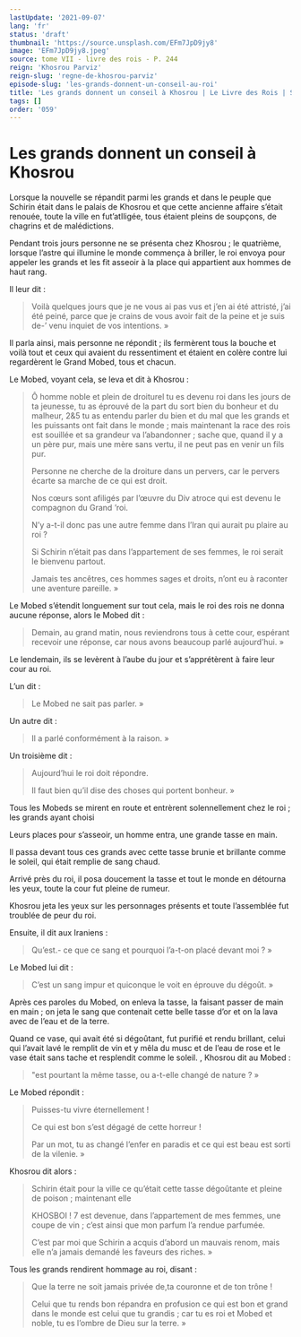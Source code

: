 ```yaml
---
lastUpdate: '2021-09-07'
lang: 'fr'
status: 'draft'
thumbnail: 'https://source.unsplash.com/EFm7JpD9jy8'
image: 'EFm7JpD9jy8.jpeg'
source: tome VII - livre des rois - P. 244
reign: 'Khosrou Parviz'
reign-slug: 'regne-de-khosrou-parviz'
episode-slug: 'les-grands-donnent-un-conseil-au-roi'
title: 'Les grands donnent un conseil à Khosrou | Le Livre des Rois | Shâhnâmeh'
tags: []
order: '059'
---
```


<!-- LTeX: language=fr -->

# Les grands donnent un conseil à Khosrou

Lorsque la nouvelle se répandit parmi les grands et dans le peuple que Schirin était dans le palais de Khosrou et que cette ancienne affaire s’était renouée, toute la ville en fut’atIligée, tous étaient pleins de soupçons, de chagrins et de malédictions.

Pendant trois jours personne ne se présenta chez Khosrou ; le quatrième, lorsque l’astre qui illumine le monde commença à briller, le roi envoya pour appeler les grands et les fit asseoir à la place qui appartient aux hommes de haut rang.

Il leur dit :

> Voilà quelques jours que je ne vous ai pas vus et j’en ai été attristé, j’ai été peiné, parce que je crains de vous avoir fait de la peine et je suis de-’ venu inquiet de vos intentions. »

Il parla ainsi, mais personne ne répondit ; ils fermèrent tous la bouche et voilà tout et ceux qui avaient du ressentiment et étaient en colère contre lui regardèrent le Grand Mobed, tous et chacun.

Le Mobed, voyant cela, se leva et dit à Khosrou :

> Ô homme noble et plein de droiturel tu es devenu roi dans les jours de ta jeunesse, tu as éprouvé de la part du sort bien du bonheur et du malheur, 2&5 tu as entendu parler du bien et du mal que les grands et les puissants ont fait dans le monde ; mais maintenant la race des rois est souillée et sa grandeur va l’abandonner ; sache que, quand il y a un père pur, mais une mère sans vertu, il ne peut pas en venir un fils pur.
>
> Personne ne cherche de la droiture dans un pervers, car le pervers écarte sa marche de ce qui est droit.
>
> Nos cœurs sont afiligés par l’œuvre du Div atroce qui est devenu le compagnon du Grand ’roi.
>
> N’y a-t-il donc pas une autre femme dans l’Iran qui aurait pu plaire au roi ?
>
> Si Schirin n’était pas dans l’appartement de ses femmes, le roi serait le bienvenu partout.
>
> Jamais tes ancêtres, ces hommes sages et droits, n’ont eu à raconter une aventure pareille. »

Le Mobed s’étendit longuement sur tout cela, mais le roi des rois ne donna aucune réponse, alors le Mobed dit :

> Demain, au grand matin, nous reviendrons tous à cette cour, espérant recevoir une réponse, car nous avons beaucoup parlé aujourd’hui. »

Le lendemain, ils se levèrent à l’aube du jour et s’apprétèrent à faire leur cour au roi.

L’un dit :

> Le Mobed ne sait pas parler. »

Un autre dit :

> Il a parlé conformément à la raison. »

Un troisième dit :

> Aujourd’hui le roi doit répondre.
>
> Il faut bien qu’il dise des choses qui portent bonheur. »

Tous les Mobeds se mirent en route et entrèrent solennellement chez le roi ; les grands ayant choisi

Leurs places pour s’asseoir, un homme entra, une grande tasse en main.

Il passa devant tous ces grands avec cette tasse brunie et brillante comme le soleil, qui était remplie de sang chaud.

Arrivé près du roi, il posa doucement la tasse et tout le monde en détourna les yeux, toute la cour fut pleine de rumeur.

Khosrou jeta les yeux sur les personnages présents et toute l’assemblée fut troublée de peur du roi.

Ensuite, il dit aux Iraniens :

> Qu’est.-
ce que ce sang et pourquoi l’a-t-on placé devant moi ? »

Le Mobed lui dit :

> C’est un sang impur et quiconque le voit en éprouve du dégoût. »

Après ces paroles du Mobed, on enleva la tasse, la faisant passer de main en main ; on jeta le sang que contenait cette belle tasse d’or et on la lava avec de l’eau et de la terre.

Quand ce vase, qui avait été si dégoûtant, fut purifié et rendu brillant, celui qui l’avait lavé le remplit de vin et y mêla du musc et de l’eau de rose et le vase était sans tache et resplendit comme le soleil.
, Khosrou dit au Mobed :

> "est pourtant la même tasse, ou a-t-elle changé de nature ? »

Le Mobed répondit :

> Puisses-tu vivre éternellement !
>
> Ce qui est bon s’est dégagé de cette horreur !
>
> Par un mot, tu as changé l’enfer en paradis et ce qui est beau est sorti de la vilenie. »

Khosrou dit alors :

> Schirin était pour la ville ce qu’était cette tasse dégoûtante et pleine de poison ; maintenant elle
>
> KHOSBOI ! 7 est devenue, dans l’appartement de mes femmes, une coupe de vin ; c’est ainsi que mon parfum l’a rendue parfumée.
>
> C’est par moi que Schirin a acquis d’abord un mauvais renom, mais elle n’a jamais demandé les faveurs des riches. »

Tous les grands rendirent hommage au roi, disant :

> Que la terre ne soit jamais privée de,ta couronne et de ton trône !
>
> Celui que tu rends bon répandra en profusion ce qui est bon et grand dans le monde est celui que tu grandis ; car tu es roi et Mobed et noble, tu es l’ombre de Dieu sur la terre. »
